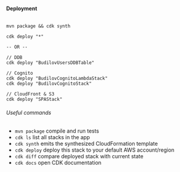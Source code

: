 #### Deployment

```

mvn package && cdk synth

cdk deploy "*"

-- OR -- 

// DDB
cdk deploy "BudilovUsersDDBTable"

// Cognito
cdk deploy "BudilovCognitoLambdaStack"
cdk deploy "BudilovCognitoStack"

// CloudFront & S3
cdk deploy "SPAStack"

```

###### Useful commands

* `mvn package`     compile and run tests
* `cdk ls`          list all stacks in the app
* `cdk synth`       emits the synthesized CloudFormation template
* `cdk deploy`      deploy this stack to your default AWS account/region
* `cdk diff`        compare deployed stack with current state
* `cdk docs`        open CDK documentation
